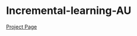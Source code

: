 # Incremental-learning-AU

[Project Page](https://delta-lab-iitk.github.io/Incremental-learning-AU/)
